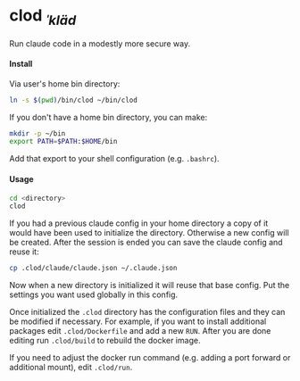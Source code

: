 # clod <sub>*ˈkläd*</sub>

Run claude code in a modestly more secure way.

#### Install

Via user's home bin directory:

```bash
ln -s $(pwd)/bin/clod ~/bin/clod
```

If you don't have a home bin directory, you can make:

```bash
mkdir -p ~/bin
export PATH=$PATH:$HOME/bin
```

Add that export to your shell configuration (e.g. `.bashrc`).

#### Usage

```bash
cd <directory>
clod
```

If you had a previous claude config in your home directory a copy of it would
have been used to initialize the directory. Otherwise a new config will be
created. After the session is ended you can save the claude config and reuse
it:

```bash
cp .clod/claude/claude.json ~/.claude.json
```

Now when a new directory is initialized it will reuse that base config. Put the
settings you want used globally in this config.

Once initialized the `.clod` directory has the configuration files and they can
be modified if necessary. For example, if you want to install additional
packages edit `.clod/Dockerfile` and add a new `RUN`. After you are done
editing run `.clod/build` to rebuild the docker image.

If you need to adjust the docker run command (e.g. adding a port forward or
additional mount), edit `.clod/run`.
